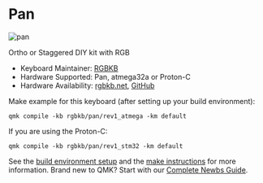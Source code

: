 # Pan

![pan](https://i.imgur.com/Q6pqCFF.jpg)

Ortho or Staggered DIY kit with RGB

* Keyboard Maintainer: [RGBKB](https://github.com/RGBKB)
* Hardware Supported: Pan, atmega32a or Proton-C
* Hardware Availability: [rgbkb.net](https://www.rgbkb.net/), [GitHub](https://github.com/RGBKB/Keyboard-files/tree/master/Pan)

Make example for this keyboard (after setting up your build environment):

    qmk compile -kb rgbkb/pan/rev1_atmega -km default

If you are using the Proton-C:

    qmk compile -kb rgbkb/pan/rev1_stm32 -km default

See the [build environment setup](https://docs.qmk.fm/#/getting_started_build_tools) and the [make instructions](https://docs.qmk.fm/#/getting_started_make_guide) for more information. Brand new to QMK? Start with our [Complete Newbs Guide](https://docs.qmk.fm/#/newbs).
